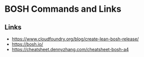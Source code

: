 # BOSH Commands and Links

## Links

* https://www.cloudfoundry.org/blog/create-lean-bosh-release/
* https://bosh.io/
* https://cheatsheet.dennyzhang.com/cheatsheet-bosh-a4
